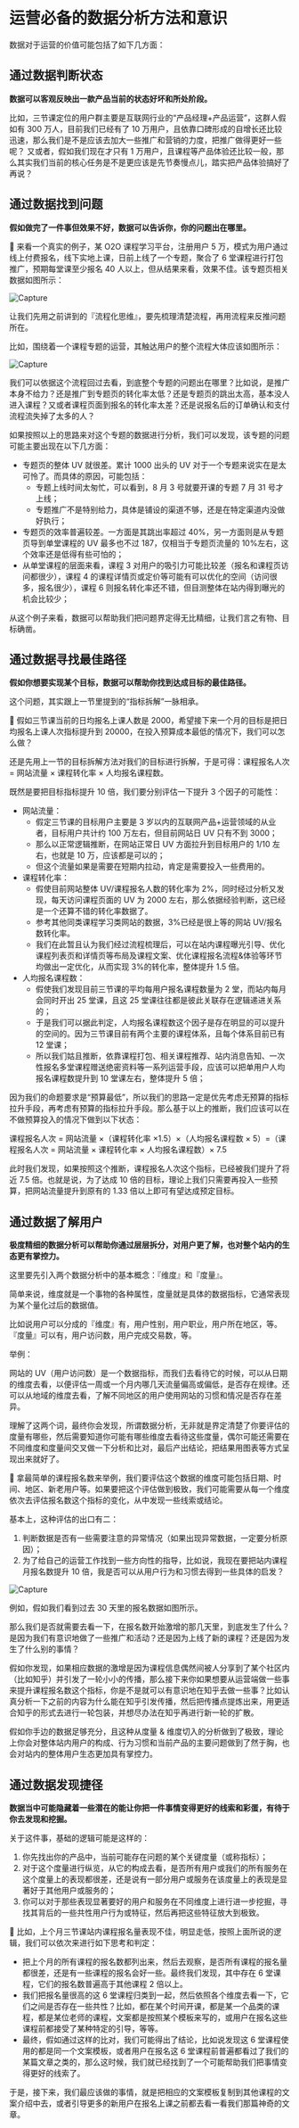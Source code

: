 # 运营必备的数据分析方法和意识

数据对于运营的价值可能包括了如下几方面：

## 通过数据判断状态

**数据可以客观反映出一款产品当前的状态好坏和所处阶段。**

比如，三节课定位的用户群主要是互联网行业的“产品经理+产品运营”，这群人假如有 300 万人，目前我们已经有了 10 万用户，且依靠口碑形成的自增长还比较迅速，那么我们是不是应该去加大一些推广和营销的力度，把推广做得更好一些呢？
又或者，假如我们现在才只有 1 万用户，且课程等产品体验还比较一般，那么其实我们当前的核心任务是不是更应该是先节奏慢点儿，踏实把产品体验搞好了再说？

## 通过数据找到问题

**假如做完了一件事但效果不好，数据可以告诉你，你的问题出在哪里。**

🌰 来看一个真实的例子，某 O2O 课程学习平台，注册用户 5 万，模式为用户通过线上付费报名，线下实地上课，日前上线了一个专题，聚合了 6 堂课程进行打包推广，预期每堂课至少报名 40 人以上，但从结果来看，效果不佳。该专题页相关数据如图所示：

![Capture](https://i.imgur.com/Igy4QEA.png)

让我们先用之前讲到的『流程化思维』，要先梳理清楚流程，再用流程来反推问题所在。

比如，围绕着一个课程专题的运营，其触达用户的整个流程大体应该如图所示：

![Capture](https://i.imgur.com/UEbIuYK.png)

我们可以依据这个流程回过去看，到底整个专题的问题出在哪里？比如说，是推广本身不给力？还是推广到专题页的转化率太低？还是专题页的跳出太高，基本没人进入课程？又或者课程页面到报名的转化率太差？还是说报名后的订单确认和支付流程流失掉了太多的人？

如果按照以上的思路来对这个专题的数据进行分析，我们可以发现，该专题的问题可能主要出现在以下几方面：

- 专题页的整体 UV 就很差。累计 1000 出头的 UV 对于一个专题来说实在是太可怜了。而具体的原因，可能包括：
  - 专题上线时间太匆忙，可以看到，8 月 3 号就要开课的专题 7 月 31 号才上线；
  - 专题推广不是特别给力，具体是铺设的渠道不够，还是在特定渠道内没做好执行；
- 专题页的效率普遍较差。一方面是其跳出率超过 40%，另一方面则是从专题页导到单堂课程的 UV 最多也不过 187，仅相当于专题页流量的 10%左右，这个效率还是低得有些可怕的；
- 从单堂课程的层面来看，课程 3 对用户的吸引力可能比较差（报名和课程页访问都很少），课程 4 的课程详情页或定价等可能有可以优化的空间（访问很多，报名很少），课程 6 则报名转化率还不错，但目测整体在站内得到曝光的机会比较少；

从这个例子来看，数据可以帮助我们把问题界定得无比精细，让我们言之有物、目标确凿。

## 通过数据寻找最佳路径

**假如你想要实现某个目标，数据可以帮助你找到达成目标的最佳路径。**

这个问题，其实跟上一节里提到的“指标拆解”一脉相承。

🌰 假如三节课当前的日均报名上课人数是 2000，希望接下来一个月的目标是把日均报名上课人次指标提升到 20000，在投入预算成本最低的情况下，我们可以怎么做？

还是先用上一节的目标拆解方法对我们的目标进行拆解，于是可得：课程报名人次 = 网站流量 × 课程转化率 × 人均报名课程数。

既然是要把目标指标提升 10 倍，我们要分别评估一下提升 3 个因子的可能性：

- 网站流量：
  - 假定三节课的目标用户主要是 3 岁以内的互联网产品+运营领域的从业者，目标用户共计约 100 万左右，但目前网站日 UV 只有不到 3000；
  - 那么以正常逻辑推断，在网站正常日 UV 方面拉升到目标用户的 1/10 左右，也就是 10 万，应该都是可以的；
  - 但这个流量如果是需要在短期内拉动，肯定是需要投入一些费用的。
- 课程转化率：
  - 假使目前网站整体 UV/课程报名人数的转化率为 2%，同时经过分析又发现，每天访问课程页面的 UV 为 2000 左右，那么依据经验判断，这已经是一个还算不错的转化率数据了。
  - 参考其他同类课程学习类网站的数据，3%已经是很上等的网站 UV/报名数转化率。
  - 我们在此暂且认为我们经过流程梳理后，可以在站内课程曝光引导、优化课程列表页和详情页等布局及课程文案、优化课程报名流程&体验等环节均做出一定优化，从而实现 3%的转化率，整体提升 1.5 倍。
- 人均报名课程数：
  - 假使我们发现目前三节课的平均每用户报名课程数量为 2 堂，而站内每月会同时开出 25 堂课，且这 25 堂课往往都是彼此关联存在逻辑递进关系的；
  - 于是我们可以据此判定，人均报名课程数这个因子是存在明显的可以提升的空间的。因为三节课目前有两个主要的课程体系，且每个体系目前已有 12 堂课；
  - 所以我们姑且推断，依靠课程打包、相关课程推荐、站内消息告知、一次性报名多堂课程赠送绝密资料等一系列运营手段，应该可以把单用户人均报名课程数提升到 10 堂课左右，整体提升 5 倍；

因为我们的命题要求是“预算最低”，所以我们的思路一定是优先考虑无预算的指标拉升手段，再考虑有预算的指标拉升手段。那么基于以上的推断，我们应该可以在不做预算投入的情况下做到以下状态：

课程报名人次 = 网站流量 ×（课程转化率 ×1.5）×（人均报名课程数 × 5）=（课程报名人次 = 网站流量 × 课程转化率 × 人均报名课程数）× 7.5

此时我们发现，如果按照这个推断，课程报名人次这个指标，已经被我们提升了将近 7.5 倍。也就是说，为了达成 10 倍的目标，理论上我们只需要再投入一些预算，把网站流量提升到原有的 1.33 倍以上即可有望达成预定目标。

## 通过数据了解用户

**极度精细的数据分析可以帮助你通过层层拆分，对用户更了解，也对整个站内的生态更有掌控力。**

这里要先引入两个数据分析中的基本概念：『维度』和『度量』。

简单来说，维度就是一个事物的各种属性，度量就是具体的数据指标，它通常表现为某个量化过后的数据值。

比如说用户可以分成的『维度』有，用户性别，用户职业，用户所在地区，等。『度量』可以有，用户访问数，用户完成交易数，等。

举例：

网站的 UV（用户访问数）是一个数据指标，而我们去看待它的时候，可以从日期的维度去看，以便评估一周或一个月内哪几天流量偏高或偏低，是否存在规律。还可以从地域的维度去看，了解不同地区的用户使用网站的习惯和情况是否存在差异。

理解了这两个词，最终你会发现，所谓数据分析，无非就是界定清楚了你要评估的度量有哪些，然后需要知道你可能有哪些维度去看待这些度量，偶尔可能还需要在不同维度和度量间交叉做一下分析和比对，最后产出结论，把结果用图表等方式呈现出来就好了。

🌰 拿最简单的课程报名数来举例，我们要评估这个数据的维度可能包括日期、时间、地区、新老用户等。如果要把这个评估做到极致，我们可能需要从每一个维度依次去评估报名数这个指标的变化，从中发现一些线索或结论。

基本上，这种评估的出口有二：

1. 判断数据是否有一些需要注意的异常情况（如果出现异常数据，一定要分析原因）；
2. 为了给自己的运营工作找到一些方向性的指导，比如说，我现在要把站内课程月报名数提升 10 倍，我是否可以从用户行为和习惯去得到一些具体的启发？

![Capture](https://i.imgur.com/fpjDCPg.png)

例如，假如我们看到过去 30 天里的报名数据如图所示。

那么我们是否就需要去看一下，在报名数开始激增的那几天里，到底发生了什么？是因为我们有意识地做了一些推广和活动？还是因为上线了新的课程？还是因为发生了什么别的事情？

假如你发现，如果相应数据的激增是因为课程信息偶然间被人分享到了某个社区内（比如知乎）并引发了一轮小小的传播，那么接下来你如果想要从运营端做一些事来提升课程报名数这个指标，你是不是就可以有意识地在知乎去做一些事？比如认真分析一下之前的内容为什么能在知乎引发传播，然后把传播点提炼出来，用更适合知乎的形式去进行一轮包装，并想尽办法在知乎再进行新一轮的扩散。

假如你手边的数据足够充分，且这种从度量 & 维度切入的分析做到了极致，理论上你会对整体站内用户的构成、行为习惯和当前产品的主要问题做到了然于胸，也会对站内的整体用户生态更加具有掌控力。

## 通过数据发现捷径

**数据当中可能隐藏着一些潜在的能让你把一件事情变得更好的线索和彩蛋，有待于你去发现和挖掘。**

关于这件事，基础的逻辑可能是这样的：

1. 你先找出你的产品中，当前可能存在问题的某个关键度量（或称指标）；
2. 对于这个度量进行纵览，从它的构成去看，是否所有用户或我们的所有服务在这个度量上的表现都很差，还是说有一部分用户或服务在该度量上的表现是显著好于其他用户或服务的；
3. 你可以对于那些表现显著要好的用户和服务在不同维度上进行进一步挖掘，寻找其背后的一些共性用户行为或特征，然后再把这些特征放大到极致。

🌰 比如，上个月三节课站内课程报名量表现不佳，明显走低，按照上面所说的逻辑，我们可以依次来进行如下思考和判定：

- 把上个月的所有课程的报名数都列出来，然后去观察，是否所有课程的报名量都很差，还是有一些课程的报名会好一些。最终我们发现，其中存在 6 堂课程，它们的报名数普遍高于其他课程 2 倍以上。
- 我们把报名量很高的这 6 堂课程归类到一起，然后依照各个维度去看一下，它们之间是否存在一些共性？比如，都在某个时间开课，都是某一个品类的课程，都是某位老师的课程，文案都是按照某个模板来写的，或用户在报名这些课程前都接受了某种特定的引导，等等。
- 最终，假如通过这样的比对，我们可能得出了结论，比如说发现这 6 堂课程使用的都是同一个文案模板，或者用户在报名这 6 堂课程前普遍都看过了我们的某篇文章之类的，那么这时候，我们就已经找到了一个可能帮助我们把事情变得更好的线索了。

于是，接下来，我们最应该做的事情，就是把相应的文案模板复制到其他课程的文案介绍中去，或者引导更多的新用户在报名上课之前都去看一看我们那篇神奇的文章。
